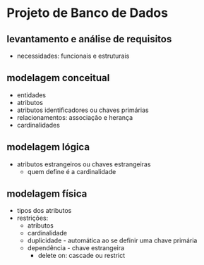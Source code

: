 # Projeto de Banco de Dados

## levantamento e análise de requisitos
  - necessidades: funcionais e estruturais

## modelagem conceitual
  - entidades
  - atributos
  - atributos identificadores ou chaves primárias
  - relacionamentos: associação e herança
  - cardinalidades

## modelagem lógica
  - atributos estrangeiros ou chaves estrangeiras
    - quem define é a cardinalidade

## modelagem física
  - tipos dos atributos
  - restrições:
    - atributos
    - cardinalidade
    - duplicidade - automática ao se definir uma chave primária
    - dependência - chave estrangeira
      - delete on: cascade ou restrict
